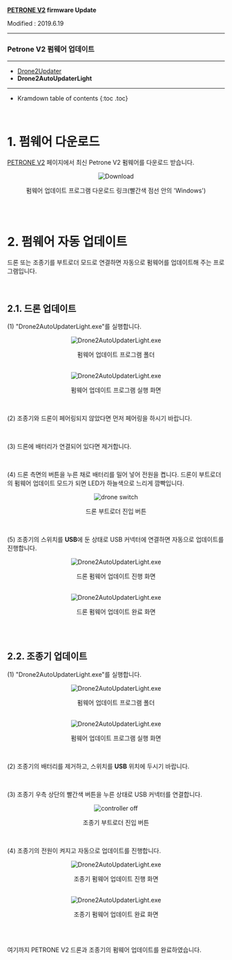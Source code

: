 **[PETRONE V2](/documents/kr/products/petrone_v2/) firmware Update**

Modified : 2019.6.19

---

<h3>Petrone V2 펌웨어 업데이트</h3>

---

- [Drone2Updater](../drone2autoupdater/)
- **Drone2AutoUpdaterLight**

---

* Kramdown table of contents
{:toc .toc}

<br>

# 1. 펌웨어 다운로드

[PETRONE V2](/documents/kr/products/petrone_v2/) 페이지에서 최신 Petrone V2 펌웨어를 다운로드 받습니다.

<div align="center">
    <img src="./images/1_download.png" alt="Download">
    <p>펌웨어 업데이트 프로그램 다운로드 링크(빨간색 점선 안의 'Windows')</p>
</div>
<br>

<br>


# 2. 펌웨어 자동 업데이트

드론 또는 조종기를 부트로더 모드로 연결하면 자동으로 펌웨어를 업데이트해 주는 프로그램입니다.

<br>

## 2.1. 드론 업데이트

(1) "Drone2AutoUpdaterLight.exe"를 실행합니다.

<div align="center">
    <img src="./images/2_1_1_1_folder_drone2autoupdaterlight.jpg" alt="Drone2AutoUpdaterLight.exe">
    <p>펌웨어 업데이트 프로그램 폴더</p>
</div>
<br>

<div align="center">
    <img src="./images/2_1_1_2_drone2autoupdaterlight.png" alt="Drone2AutoUpdaterLight.exe">
    <p>펌웨어 업데이트 프로그램 실행 화면</p>
</div>
<br>

(2) 조종기와 드론이 페어링되지 않았다면 먼저 페어링을 하시기 바랍니다.

<br>


(3) 드론에 배터리가 연결되어 있다면 제거합니다.

<br>

(4) 드론 측면의 버튼을 누른 채로 배터리를 밀어 넣어 전원을 켭니다. 드론이 부트로더의 펌웨어 업데이트 모드가 되면 LED가 하늘색으로 느리게 깜빡입니다.

<div align="center">
    <img src="../drone2updater/images/2_drone_2_side_button.jpg" alt="drone switch">
    <p>드론 부트로더 진입 버튼</p>
</div>
<br>

(5) 조종기의 스위치를 **USB**에 둔 상태로 USB 커넥터에 연결하면 자동으로 업데이트를 진행합니다.

<div align="center">
    <img src="./images/2_1_5_1_drone2autoupdaterlight.png" alt="Drone2AutoUpdaterLight.exe">
    <p>드론 펌웨어 업데이트 진행 화면</p>
</div>
<br>

<div align="center">
    <img src="./images/2_1_5_2_drone2autoupdaterlight.png" alt="Drone2AutoUpdaterLight.exe">
    <p>드론 펌웨어 업데이트 완료 화면</p>
</div>
<br>


<br>


## 2.2. 조종기 업데이트

(1) "Drone2AutoUpdaterLight.exe"를 실행합니다.

<div align="center">
    <img src="./images/2_1_1_1_folder_drone2autoupdaterlight.jpg" alt="Drone2AutoUpdaterLight.exe">
    <p>펌웨어 업데이트 프로그램 폴더</p>
</div>
<br>

<div align="center">
    <img src="./images/2_1_1_2_drone2autoupdaterlight.png" alt="Drone2AutoUpdaterLight.exe">
    <p>펌웨어 업데이트 프로그램 실행 화면</p>
</div>
<br>

(2) 조종기의 배터리를 제거하고, 스위치를 **USB** 위치에 두시기 바랍니다.

<br>

(3) 조종기 우측 상단의 빨간색 버튼을 누른 상태로 USB 커넥터를 연결합니다.

<div align="center">
    <img src="../drone2updater/images/1_controller_1_off.jpg" alt="controller off">
    <p>조종기 부트로더 진입 버튼</p>
</div>
<br>

(4) 조종기의 전원이 켜지고 자동으로 업데이트를 진행합니다.

<div align="center">
    <img src="./images/2_2_4_1_drone2autoupdaterlight.png" alt="Drone2AutoUpdaterLight.exe">
    <p>조종기 펌웨어 업데이트 진행 화면</p>
</div>
<br>

<div align="center">
    <img src="./images/2_2_4_2_drone2autoupdaterlight.png" alt="Drone2AutoUpdaterLight.exe">
    <p>조종기 펌웨어 업데이트 완료 화면</p>
</div>
<br>


<br>


여기까지 PETRONE V2 드론과 조종기의 펌웨어 업데이트를 완료하였습니다.


